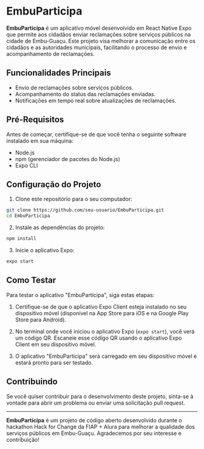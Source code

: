 # EmbuParticipa

**EmbuParticipa** é um aplicativo móvel desenvolvido em React Native Expo que permite aos cidadãos enviar reclamações sobre serviços públicos na cidade de Embu-Guaçu. Este projeto visa melhorar a comunicação entre os cidadãos e as autoridades municipais, facilitando o processo de envio e acompanhamento de reclamações.

## Funcionalidades Principais

- Envio de reclamações sobre serviços públicos.
- Acompanhamento do status das reclamações enviadas.
- Notificações em tempo real sobre atualizações de reclamações.

## Pré-Requisitos

Antes de começar, certifique-se de que você tenha o seguinte software instalado em sua máquina:

- Node.js
- npm (gerenciador de pacotes do Node.js)
- Expo CLI

## Configuração do Projeto

1. Clone este repositório para o seu computador:

```bash
git clone https://github.com/seu-usuario/EmbuParticipa.git
cd EmbuParticipa
```

2. Instale as dependências do projeto:

```bash
npm install
```

3. Inicie o aplicativo Expo:

```bash
expo start
```

## Como Testar

Para testar o aplicativo "EmbuParticipa", siga estas etapas:

1. Certifique-se de que o aplicativo Expo Client esteja instalado no seu dispositivo móvel (disponível na App Store para iOS e na Google Play Store para Android).

2. No terminal onde você iniciou o aplicativo Expo (`expo start`), você verá um código QR. Escaneie esse código QR usando o aplicativo Expo Client em seu dispositivo móvel.

3. O aplicativo "EmbuParticipa" será carregado em seu dispositivo móvel e estará pronto para ser testado.

## Contribuindo

Se você quiser contribuir para o desenvolvimento deste projeto, sinta-se à vontade para abrir um problema ou enviar uma solicitação pull request.


---

**EmbuParticipa** é um projeto de código aberto desenvolvido durante o hackathon Hack for Change da FIAP + Alura para melhorar a qualidade dos serviços públicos em Embu-Guaçu. Agradecemos por seu interesse e contribuição!
